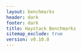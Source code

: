 ```yaml
---
layout: benchmarks
header: dark
footer: dark
title: Haystack Benchmarks
sitemap_exclude: true
version: v0.10.0
---
```

